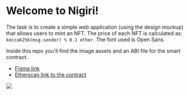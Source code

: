 # Welcome to Nigiri!

The task is to create a simple web application (using the design mockup) that allows users to mint an NFT.
The price of each NFT is calculated as: `keccak256(msg.sender) % 0.1 ether`. The font used is Open Sans.

Inside this repo you'll find the image assets and an ABI file for the smart contract.

* [Figma link](https://www.figma.com/file/kUcVX2ruarvEDJPBIszqbb/Nigiri-Mint?type=design&mode=design&t=vAhmmQI09Sgvz009-1)
* [Etherscan link to the contract](https://goerli.etherscan.io/address/0xe6148aabfd307f1ebe2a093fc0cab04f214c1183#code)

<image src="./preview.png">

